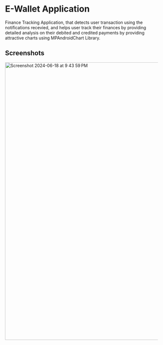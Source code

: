 
# E-Wallet Application 

Finance Tracking Application, that detects user transaction using the notifications recevied, and helps user track their finances by providing detailed analysis on their debited and credited payments by providing attractive charts using MPAndroidChart Library.

## Screenshots
<img width="914" alt="Screenshot 2024-06-18 at 9 43 59 PM" src="https://github.com/VedantG479/E-Wallet/assets/79393956/7e92744b-606f-4858-ac32-afcad8070df0">
